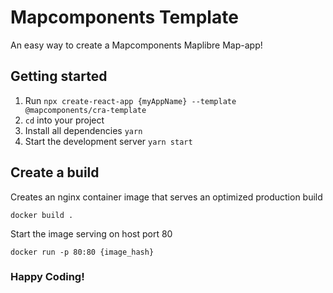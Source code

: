 # Mapcomponents Template

An easy way to create a Mapcomponents Maplibre Map-app!

## Getting started

1. Run ```npx create-react-app {myAppName} --template @mapcomponents/cra-template```
2. ```cd``` into your project
3. Install all dependencies ```yarn``` 
4. Start the development server ```yarn start``` 


## Create a build

Creates an nginx container image that serves an optimized production build 

```docker build .```

Start the image serving on host port 80

```docker run -p 80:80 {image_hash}```

### Happy Coding!
